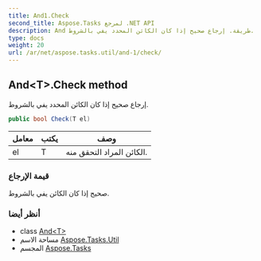 ```yaml
---
title: And1.Check
second_title: Aspose.Tasks لمرجع .NET API
description: And طريقة. إرجاع صحيح إذا كان الكائن المحدد يفي بالشروط.
type: docs
weight: 20
url: /ar/net/aspose.tasks.util/and-1/check/
---
```

## And&lt;T&gt;.Check method

إرجاع صحيح إذا كان الكائن المحدد يفي بالشروط.

```csharp
public bool Check(T el)
```

| معامل | يكتب | وصف |
| --- | --- | --- |
| el | T | الكائن المراد التحقق منه. |

### قيمة الإرجاع

صحيح إذا كان الكائن يفي بالشروط.

### أنظر أيضا

* class [And&lt;T&gt;](../)
* مساحة الاسم [Aspose.Tasks.Util](../../and-1/)
* المجسم [Aspose.Tasks](../../../)


